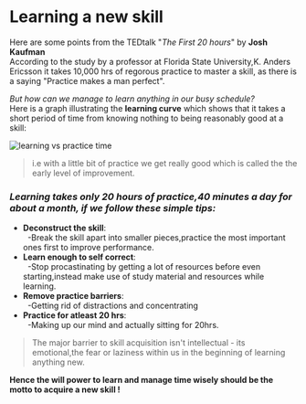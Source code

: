 # Learning a new skill
Here are some points from the TEDtalk "*The First 20 hours*" by **Josh Kaufman**<br>
According to the study by a professor at Florida State University,K. Anders Ericsson it takes 10,000 hrs of regorous practice to master a skill, as there is a saying 
"Practice makes a man perfect".<br>

*But how can we manage to learn anything in our busy schedule?*<br>
Here is a graph illustrating the **learning curve** which shows that it takes a short period of time from knowing nothing to being reasonably good at a skill:

![learning vs practice time](extras/graph1.png)


>i.e with a little bit of practice we get really good which is called the the early level of improvement.

### *Learning takes only 20 hours of practice,40 minutes a day for about a month, if we follow these simple tips:*<br>
* **Deconstruct the skill**:<br> 
&nbsp;&nbsp;-Break the skill apart into smaller pieces,practice the most important ones first to improve performance.<br>
* **Learn enough to self correct**: <br>
&nbsp;&nbsp;-Stop procastinating by getting a lot of resources before even starting,instead make use of study material and resources while learning.<br>
* **Remove practice barriers**:<br>
&nbsp;&nbsp;-Getting rid of distractions and concentrating<br>
* **Practice for atleast 20 hrs**:<br>
&nbsp;&nbsp;-Making up our mind and actually sitting for 20hrs.<br>


>  The major barrier to skill acquisition isn't intellectual - its emotional,the fear or laziness within us in the beginning of learning anything new.<br>


**Hence the will power to learn and manage time wisely should be the motto to acquire a new skill !**